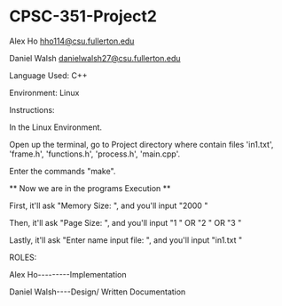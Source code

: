 # CPSC-351-Project2

Alex Ho hho114@csu.fullerton.edu


Daniel Walsh danielwalsh27@csu.fullerton.edu


Language Used: C++

Environment: Linux

Instructions:

In the Linux Environment.

Open up the terminal, go to Project directory where contain files 'in1.txt', 'frame.h', 'functions.h', 'process.h', 'main.cpp'.

Enter the commands "make".


** Now we are in the programs Execution **

First, it'll ask "Memory Size: ", and you'll input "2000 <Enter>"

Then, it'll ask "Page Size: ", and you'll input "1 <Enter>" OR "2 <Enter>" OR "3 <Enter>"

Lastly, it'll ask "Enter name input file: ", and you'll input "in1.txt <Enter>"


ROLES:

Alex Ho---------Implementation

Daniel Walsh----Design/ Written Documentation
